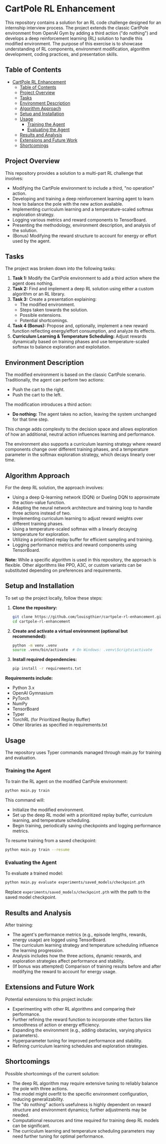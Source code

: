 # CartPole RL Enhancement

This repository contains a solution for an RL code challenge designed for an internship interview process. The project extends the classic CartPole environment from OpenAI Gym by adding a third action ("do nothing") and develops a deep reinforcement learning (RL) solution to handle this modified environment. The purpose of this exercise is to showcase understanding of RL components, environment modification, algorithm development, coding practices, and presentation skills.

## Table of Contents

- [CartPole RL Enhancement](#cartpole-rl-enhancement)
  - [Table of Contents](#table-of-contents)
  - [Project Overview](#project-overview)
  - [Tasks](#tasks)
  - [Environment Description](#environment-description)
  - [Algorithm Approach](#algorithm-approach)
  - [Setup and Installation](#setup-and-installation)
  - [Usage](#usage)
    - [Training the Agent](#training-the-agent)
    - [Evaluating the Agent](#evaluating-the-agent)
  - [Results and Analysis](#results-and-analysis)
  - [Extensions and Future Work](#extensions-and-future-work)
  - [Shortcomings](#shortcomings)

## Project Overview

This repository provides a solution to a multi-part RL challenge that involves:

- Modifying the CartPole environment to include a third, "no operation" action.
- Developing and training a deep reinforcement learning agent to learn how to balance the pole with the new action available.
- Implementing curriculum learning and a temperature-scaled softmax exploration strategy.
- Logging various metrics and reward components to TensorBoard.
- Presenting the methodology, environment description, and analysis of the solution.
- (Bonus) Modifying the reward structure to account for energy or effort used by the agent.

## Tasks

The project was broken down into the following tasks:

1. **Task 1:** Modify the CartPole environment to add a third action where the agent does nothing.
2. **Task 2:** Find and implement a deep RL solution using either a custom algorithm or an RL library.
3. **Task 3:** Create a presentation explaining:
   - The modified environment.
   - Steps taken towards the solution.
   - Possible extensions.
   - Potential shortcomings.
4. **Task 4 (Bonus):** Propose and, optionally, implement a new reward function reflecting energy/effort consumption, and analyze its effects.
5. **Curriculum Learning & Temperature Scheduling:** Adjust rewards dynamically based on training phases and use temperature-scaled softmax to balance exploration and exploitation.

## Environment Description

The modified environment is based on the classic CartPole scenario. Traditionally, the agent can perform two actions:

- Push the cart to the right.
- Push the cart to the left.

The modification introduces a third action:

- **Do nothing:** The agent takes no action, leaving the system unchanged for that time step.

This change adds complexity to the decision space and allows exploration of how an additional, neutral action influences learning and performance.

The environment also supports a curriculum learning strategy where reward components change over different training phases, and a temperature parameter in the softmax exploration strategy, which decays linearly over time.

## Algorithm Approach

For the deep RL solution, the approach involves:

- Using a deep Q-learning network (DQN) or Dueling DQN to approximate the action-value function.
- Adapting the neural network architecture and training loop to handle three actions instead of two.
- Implementing curriculum learning to adjust reward weights over different training phases.
- Using a temperature-scaled softmax with a linearly decaying temperature for exploration.
- Utilizing a prioritized replay buffer for efficient sampling and training.
- Logging performance metrics and reward components using TensorBoard.

**Note:** While a specific algorithm is used in this repository, the approach is flexible. Other algorithms like PPO, A3C, or custom variants can be substituted depending on preferences and requirements.

## Setup and Installation

To set up the project locally, follow these steps:

1. **Clone the repository:**

   ```bash
   git clone https://github.com/louisgthier/cartpole-rl-enhancement.git
   cd cartpole-rl-enhancement
   ```

2. **Create and activate a virtual environment (optional but recommended):**

   ```bash
   python -m venv .venv
   source .venv/bin/activate  # On Windows: .venv\Scripts\activate
   ```

3. **Install required dependencies:**

   ```bash
   pip install -r requirements.txt
   ```

**Requirements include:**

- Python 3.x
- OpenAI Gymnasium
- PyTorch
- NumPy
- TensorBoard
- Typer
- TorchRL (for Prioritized Replay Buffer)
- Other libraries as specified in requirements.txt

## Usage

The repository uses Typer commands managed through main.py for training and evaluation.

### Training the Agent

To train the RL agent on the modified CartPole environment:

```bash
python main.py train
```

This command will:

- Initialize the modified environment.
- Set up the deep RL model with a prioritized replay buffer, curriculum learning, and temperature scheduling.
- Begin training, periodically saving checkpoints and logging performance metrics.

To resume training from a saved checkpoint:

```bash
python main.py train --resume
```

### Evaluating the Agent

To evaluate a trained model:

```bash
python main.py evaluate experiments/saved_models/checkpoint.pth
```

Replace `experiments/saved_models/checkpoint.pth` with the path to the saved model checkpoint.

## Results and Analysis

After training:

- The agent's performance metrics (e.g., episode lengths, rewards, energy usage) are logged using TensorBoard.
- The curriculum learning strategy and temperature scheduling influence the learning progression.
- Analysis includes how the three actions, dynamic rewards, and exploration strategies affect performance and stability.
- (If bonus was attempted) Comparison of training results before and after modifying the reward to account for energy usage.

## Extensions and Future Work

Potential extensions to this project include:

- Experimenting with other RL algorithms and comparing their performance.
- Further refining the reward function to incorporate other factors like smoothness of action or energy efficiency.
- Expanding the environment (e.g., adding obstacles, varying physics parameters).
- Hyperparameter tuning for improved performance and stability.
- Refining curriculum learning schedules and exploration strategies.

## Shortcomings

Possible shortcomings of the current solution:

- The deep RL algorithm may require extensive tuning to reliably balance the pole with three actions.
- The model might overfit to the specific environment configuration, reducing generalizability.
- The "do nothing" action’s usefulness is highly dependent on reward structure and environment dynamics; further adjustments may be needed.
- Computational resources and time required for training deep RL models can be significant.
- The curriculum learning and temperature scheduling parameters may need further tuning for optimal performance.
